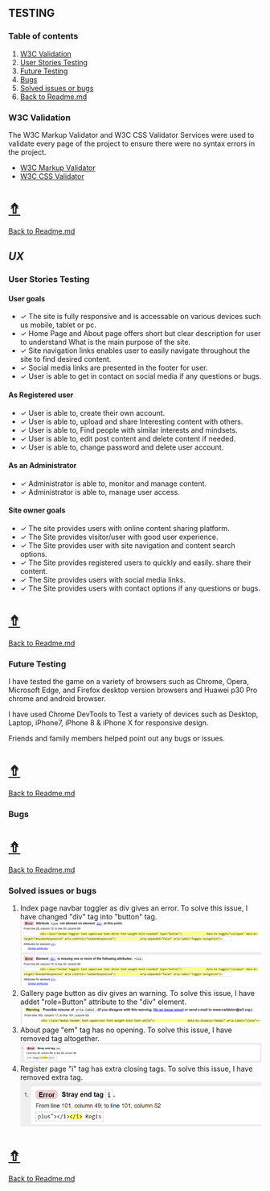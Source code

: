 ## **TESTING**

### Table of contents
1. [W3C Validation](#W3C-Validation)
1. [User Stories Testing](#User-Stories-Testing)
1. [Future Testing](#Future-Testing)
1. [Bugs](#Bugs)
1. [Solved issues or bugs](#Solved-issues-or-bugs)
1. [Back to Readme.md](../README.md)

### **W3C Validation**
  The W3C Markup Validator and W3C CSS Validator Services were used to validate every page of the project to ensure there were no syntax errors in the project.

- [W3C Markup Validator](project_files/validation/Html-Checker.PNG)
- [W3C CSS Validator](project_files/validation/W3C-CSS.PNG)

# [&#8686;](#Testing)
[Back to Readme.md](../README.md)
## ***UX*** 
### **User Stories Testing**
#### User goals
- &#10003; The site is fully responsive and is accessable on various devices such us mobile, tablet or pc.
- &#10003; Home Page and About page offers short but clear description for user to understand What is the main purpose of the site.
- &#10003; Site navigation links enables user to easily navigate throughout the site to find desired content.
- &#10003; Social media links are presented in the footer for user.
- &#10003; User is able to get in contact on social media if any questions or bugs.

#### As Registered user
- &#10003; User is able to, create their own account.
- &#10003; User is able to, upload and share Interesting content with others.
- &#10003; User is able to, Find people with similar interests and mindsets.
- &#10003; User is able to, edit post content and delete content if needed.
- &#10003; User is able to, change password and delete user account.

#### As an Administrator
- &#10003; Administrator is able to, monitor and manage content.
- &#10003; Administrator is able to, manage user access.

#### Site owner goals
- &#10003; The site provides users with online content sharing platform.
- &#10003; The Site provides visitor/user with good user experience.
- &#10003; The Site provides user with site navigation and content search options.
- &#10003; The Site provides registered users to quickly and easily. share their content.
- &#10003; The Site provides users with social media links.
- &#10003; The Site provides users with contact options if any questions or bugs.

# [&#8686;](#Testing)
[Back to Readme.md](../README.md)

### **Future Testing**
I have tested the game on a variety of browsers such as  Chrome, Opera, Microsoft Edge, and Firefox desktop version browsers and Huawei p30 Pro chrome and android browser.

I have used Chrome DevTools to Test a variety of devices such as Desktop, Laptop, iPhone7, iPhone 8 & iPhone X for responsive design.

Friends and family members helped point out any bugs or issues.

# [&#8686;](#Testing)
[Back to Readme.md](../README.md)
### **Bugs**
# [&#8686;](#Testing)
[Back to Readme.md](../README.md)
### **Solved issues or bugs**
1. Index page navbar toggler as div gives an error. To solve this issue, I have changed "div" tag into "button" tag.
![w3 error](../project_files/bugs/Capture.PNG)
1. Gallery page button as div gives an warning. To solve this issue, I have addet "role=Button" attribute to the "div" element.
![w3 error](../project_files/bugs/Gallery-divPNG.PNG)
1. About page "em" tag has no opening. To solve this issue, I have removed tag altogether.
![w3 error](../project_files/bugs/about-error.PNG)
1. Register page "i" tag has extra closing tags. To solve this issue, I have removed extra tag.
![w3 error](../project_files/bugs/register.PNG)

# [&#8686;](#Testing)
[Back to Readme.md](../README.md)